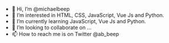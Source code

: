 - 👋 Hi, I’m @michaelbeep
- 👀 I’m interested in HTML, CSS, JavaScript, Vue Js and Python.
- 🌱 I’m currently learning JavaScript, Vue Js and Python.
- 💞️ I’m looking to collaborate on ...
- 📫 How to reach me is on Twitter @ab_beep

<!---
michaelbeep/michaelbeep is a ✨ special ✨ repository because its `README.md` (this file) appears on your GitHub profile.
You can click the Preview link to take a look at your changes.
--->
